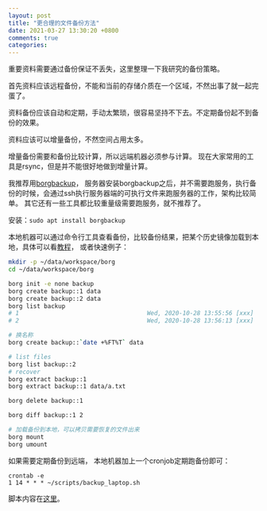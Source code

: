 ```yaml
---
layout: post
title: "更合理的文件备份方法"
date: 2021-03-27 13:30:20 +0800
comments: true
categories: 
---
```


重要资料需要通过备份保证不丢失，这里整理一下我研究的备份策略。

首先资料应该远程备份，不能和当前的存储介质在一个区域，不然出事了就一起完蛋了。

资料备份应该自动和定期，手动太繁琐，很容易坚持不下去。不定期备份起不到备份的效果。

资料应该可以增量备份，不然空间占用太多。

增量备份需要和备份比较计算，所以远端机器必须参与计算。
现在大家常用的工具是rsync，但是并不能很好地做到增量计算。

我推荐用[borgbackup](https://borgbackup.readthedocs.io/)，
服务器安装borgbackup之后，并不需要跑服务，执行备份的时候，会通过ssh执行服务器端的可执行文件来跑服务器的工作，架构比较简单。
其它还有一些工具都比较重量级需要跑服务，就不推荐了。

安装：`sudo apt install borgbackup`

本地机器可以通过命令行工具查看备份，比较备份结果，把某个历史镜像加载到本地，具体可以看[教程](https://borgbackup.readthedocs.io/en/stable/quickstart.html)，
或者快速例子：

```sh
mkdir -p ~/data/workspace/borg
cd ~/data/workspace/borg

borg init -e none backup
borg create backup::1 data
borg create backup::2 data
borg list backup
# 1                                    Wed, 2020-10-28 13:55:56 [xxx]
# 2                                    Wed, 2020-10-28 13:56:13 [xxx]

# 换名称
borg create backup::`date +%FT%T` data

# list files
borg list backup::2
# recover
borg extract backup::1
borg extract backup::1 data/a.txt

borg delete backup::1

borg diff backup::1 2

# 加载备份到本地，可以拷贝需要恢复的文件出来
borg mount
borg umount
```

如果需要定期备份到远端，
本地机器加上一个cronjob定期跑备份即可：

```
crontab -e
1 14 * * * ~/scripts/backup_laptop.sh
```

脚本内容在[这里](https://gist.github.com/halida/e2de6c3704c7febf139d5ff39d1756fb)。

